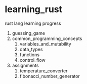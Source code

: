 # learning_rust
rust lang learning progress

1. guessing_game
2. common_programming_concepts
    1. variables_and_mutability
    2. data_types
    3. functions
    4. control_flow
3. assignments
    1. temperature_converter
    2. fibonacci_number_generator
